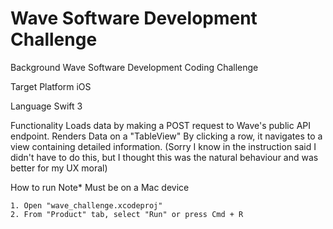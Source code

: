 # Wave Software Development Challenge

Background
    Wave Software Development Coding Challenge

Target Platform
    iOS

Language
    Swift 3

Functionality
    Loads data by making a POST request to Wave's public API endpoint.
    Renders Data on a "TableView"
    By clicking a row, it navigates to a view containing detailed information.
    (Sorry I know in the instruction said I didn't have to do this, but I thought this was the natural behaviour and was better for my UX moral)

How to run
    Note* Must be on a Mac device

    1. Open "wave_challenge.xcodeproj"
    2. From "Product" tab, select "Run" or press Cmd + R
